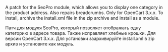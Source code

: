 A patch for the SeoPro module, which allows you to display one category in the product address. Also repairs breadcrumbs. Only for OpenCart 3.x.x. To install, archive the install.xml file in the zip archive and install as a module.

Патч для модуля SeoPro, который позволяет отображать одну категорию в адресе товара. Также исправляет хлебные крошки. Для версии OpenCart 3.x.x. Для установки заархивируйте install.xml в zip архив и установите как модуль.
